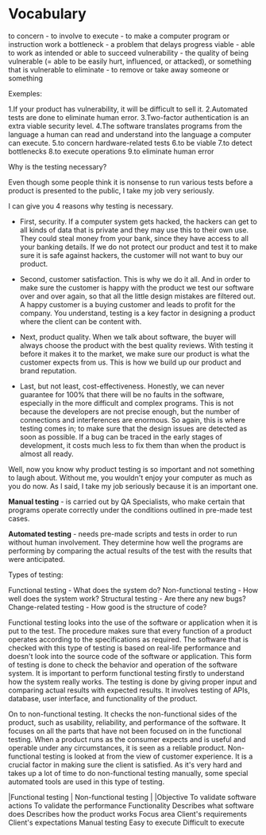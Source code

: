 # Vocabulary

to concern - to involve
to execute - to make a computer program or instruction work
a bottleneck - a problem that delays progress
viable - able to work as intended or able to succeed
vulnerability - the quality of being vulnerable (= able to be easily hurt,
influenced, or attacked), or something that is vulnerable
to eliminate - to remove or take away someone or something

Exemples:

1.If your product has vulnerability, it will be difficult to sell it.
2.Automated tests are done to eliminate human error.
3.Two-factor authentication is an extra viable security level.
4.The software translates programs from the language a human can read and understand
into the language a computer can execute.
5.to concern hardware-related tests
6.to be viable
7.to detect bottlenecks
8.to execute operations
9.to eliminate human error

Why is the testing necessary?

Even though some people think it is nonsense to run various tests before a product is presented to the public, I take my job very seriously.

I can give you 4 reasons why testing is necessary.

- First, security. If a computer system gets hacked, the hackers can get to all
  kinds of data that is private and they may use this to their own use. They could
  steal money from your bank, since they have access to all your banking details.
  If we do not protect our product and test it to make sure it is safe against
  hackers, the customer will not want to buy our product.

- Second, customer satisfaction. This is why we do it all. And in order to make
  sure the customer is happy with the product we test our software over and over
  again, so that all the little design mistakes are filtered out. A happy customer
  is a buying customer and leads to profit for the company. You understand, testing
  is a key factor in designing a product where the client can be content with.

- Next, product quality. When we talk about software, the buyer will always choose
  the product with the best quality reviews. With testing it before it makes it to
  the market, we make sure our product is what the customer expects from us. This
  is how we build up our product and brand reputation.

- Last, but not least, cost-effectiveness. Honestly, we can never guarantee for
  100% that there will be no faults in the software, especially in the more difficult
  and complex programs. This is not because the developers are not precise enough,
  but the number of connections and interferences are enormous. So again, this is
  where testing comes in; to make sure that the design issues are detected as soon
  as possible. If a bug can be traced in the early stages of development, it costs
  much less to fix them than when the product is almost all ready.

Well, now you know why product testing is so important and not something to laugh
about. Without me, you wouldn't enjoy your computer as much as you do now. As I
said, I take my job seriously because it is an important one.

**Manual testing** - is carried out by QA Specialists, who make certain that programs
operate correctly under the conditions outlined in pre-made test cases.

**Automated testing** - needs pre-made scripts and tests in order to run without human
involvement. They determine how well the programs are performing by comparing the
actual results of the test with the results that were anticipated.

Types of testing:

Functional testing - What does the system do?
Non-functional testing - How well does the system work?
Structural testing - Are there any new bugs?
Change-related testing - How good is the structure of code?

Functional testing looks into the use of the software or application when
it is put to the test. The procedure makes sure that every function of a product
operates according to the specifications as required. The software that is checked
with this type of testing is based on real-life performance and doesn't look into
the source code of the software or application. This form of testing is done to
check the behavior and operation of the software system. It is important to perform
functional testing firstly to understand how the system really works. The testing
is done by giving proper input and comparing actual results with expected results.
It involves testing of APIs, database, user interface, and functionality of the product.

On to non-functional testing. It checks the non-functional sides of the product,
such as usability, reliability, and performance of the software. It focuses on all
the parts that have not been focused on in the functional testing. When a product
runs as the consumer expects and is useful and operable under any circumstances,
it is seen as a reliable product. Non-functional testing is looked at from the view
of customer experience. It is a crucial factor in making sure the client is satisfied.
As it's very hard and takes up a lot of time to do non-functional testing manually,
some special automated tools are used in this type of testing.


|Functional testing    | Non-functional testing   |
|Objective
To validate software actions
To validate the performance
Functionality
Describes what software does
Describes how the product works
Focus area
Client's requirements
Client's expectations
Manual testing
Easy to execute
Difficult to execute




